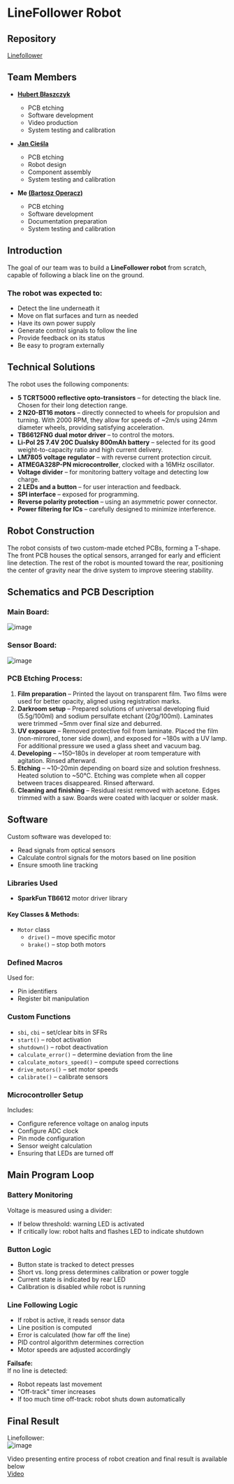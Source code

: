 # LineFollower Robot 

## Repository  

[Linefollower](https://github.com/Bordomir/Linefollower)

## Team Members

- [**Hubert Błaszczyk** ](https://github.com/hub-bla)
  - PCB etching  
  - Software development  
  - Video production  
  - System testing and calibration  

- [**Jan Cieśla** ](https://github.com/deithh) 
  - PCB etching  
  - Robot design  
  - Component assembly  
  - System testing and calibration
 
- **Me [(Bartosz Operacz)](https://github.com/Bordomir)**
  - PCB etching  
  - Software development  
  - Documentation preparation  
  - System testing and calibration
  
## Introduction

The goal of our team was to build a **LineFollower robot** from scratch, capable of following a black line on the ground.

### The robot was expected to:
- Detect the line underneath it
- Move on flat surfaces and turn as needed
- Have its own power supply
- Generate control signals to follow the line
- Provide feedback on its status
- Be easy to program externally

## Technical Solutions

The robot uses the following components:

- **5 TCRT5000 reflective opto-transistors** – for detecting the black line. Chosen for their long detection range.
- **2 N20-BT16 motors** – directly connected to wheels for propulsion and turning. With 2000 RPM, they allow for speeds of ~2m/s using 24mm diameter wheels, providing satisfying acceleration.
- **TB6612FNG dual motor driver** – to control the motors.
- **Li-Pol 2S 7.4V 20C Dualsky 800mAh battery** – selected for its good weight-to-capacity ratio and high current delivery.
- **LM7805 voltage regulator** – with reverse current protection circuit.
- **ATMEGA328P-PN microcontroller**, clocked with a 16MHz oscillator.
- **Voltage divider** – for monitoring battery voltage and detecting low charge.
- **2 LEDs and a button** – for user interaction and feedback.
- **SPI interface** – exposed for programming.
- **Reverse polarity protection** – using an asymmetric power connector.
- **Power filtering for ICs** – carefully designed to minimize interference.

## Robot Construction

The robot consists of two custom-made etched PCBs, forming a T-shape. 
The front PCB houses the optical sensors, arranged for early and efficient line detection. 
The rest of the robot is mounted toward the rear, positioning the center of gravity near the drive system to improve steering stability.

## Schematics and PCB Description

### Main Board:

![image](https://github.com/user-attachments/assets/7d722abe-8b8d-4574-a72f-9f4de2b580a8)  

### Sensor Board:

![image](https://github.com/user-attachments/assets/e1439ff4-5d7e-4be8-81c2-3caab87816e7)

### PCB Etching Process:

1. **Film preparation** – Printed the layout on transparent film. Two films were used for better opacity, aligned using registration marks.
2. **Darkroom setup** – Prepared solutions of universal developing fluid (5.5g/100ml) and sodium persulfate etchant (20g/100ml). Laminates were trimmed ~5mm over final size and deburred.
3. **UV exposure** – Removed protective foil from laminate. Placed the film (non-mirrored, toner side down), and exposed for ~180s with a UV lamp. For additional pressure we used a glass sheet and vacuum bag.
4. **Developing** – ~150–180s in developer at room temperature with agitation. Rinsed afterward.
5. **Etching** – ~10–20min depending on board size and solution freshness. Heated solution to ~50°C. Etching was complete when all copper between traces disappeared. Rinsed afterward.
6. **Cleaning and finishing** – Residual resist removed with acetone. Edges trimmed with a saw. Boards were coated with lacquer or solder mask.

## Software

Custom software was developed to:
- Read signals from optical sensors
- Calculate control signals for the motors based on line position
- Ensure smooth line tracking

### Libraries Used

- **SparkFun TB6612** motor driver library

#### Key Classes & Methods:
- `Motor` class
  - `drive()` – move specific motor
  - `brake()` – stop both motors

### Defined Macros

Used for:
- Pin identifiers
- Register bit manipulation

### Custom Functions

- `sbi`, `cbi` – set/clear bits in SFRs
- `start()` – robot activation
- `shutdown()` – robot deactivation
- `calculate_error()` – determine deviation from the line
- `calculate_motors_speed()` – compute speed corrections
- `drive_motors()` – set motor speeds
- `calibrate()` – calibrate sensors

### Microcontroller Setup

Includes:
- Configure reference voltage on analog inputs
- Configure ADC clock
- Pin mode configuration
- Sensor weight calculation
- Ensuring that LEDs are turned off

## Main Program Loop

### Battery Monitoring

Voltage is measured using a divider:
- If below threshold: warning LED is activated
- If critically low: robot halts and flashes LED to indicate shutdown

### Button Logic

- Button state is tracked to detect presses
- Short vs. long press determines calibration or power toggle
- Current state is indicated by rear LED
- Calibration is disabled while robot is running

### Line Following Logic

- If robot is active, it reads sensor data
- Line position is computed
- Error is calculated (how far off the line)
- PID control algorithm determines correction
- Motor speeds are adjusted accordingly

**Failsafe:**  
If no line is detected:
- Robot repeats last movement
- "Off-track" timer increases
- If too much time off-track: robot shuts down automatically

## Final Result

Linefollower:  
![image](https://github.com/user-attachments/assets/ea5b5476-1c89-461b-8c08-f09a8cb69a10)  
  
Video presenting entire process of robot creation and final result is available below  
[Video](https://www.youtube.com/watch?v=wPkWPQ8s4SI)
